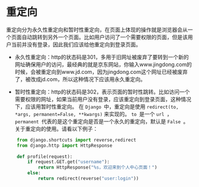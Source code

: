 # 重定向

重定向分为永久性重定向和暂时性重定向，在页面上体现的操作就是浏览器会从一个页面自动跳转到另外一个页面。比如用户访问了一个需要权限的页面，但是该用户当前并没有登录，因此我们应该给他重定向到登录页面。
+ 永久性重定向：http的状态码是301，多用于旧网址被废弃了要转到一个新的网址确保用户的访问，最经典的就是京东网站，你输入www.jingdong.com的时候，会被重定向到www.jd.com，因为jingdong.com这个网址已经被废弃了，被改成jd.com，所以这种情况下应该用永久重定向。
- 暂时性重定向：http的状态码是302，表示页面的暂时性跳转。比如访问一个需要权限的网址，如果当前用户没有登录，应该重定向到登录页面，这种情况下，应该用暂时性重定向。
在 `Django `中，重定向是使用 `redirect(to, *args, permanent=False, **kwargs)` 来实现的。 `to `是一个 `url `， `permanent `代表的是这个重定向是否是一个永久的重定向，默认是 `False `。关于重定向的使用。请看以下例子：
```python
    from django.shortcuts import reverse,redirect
    from django.http import HttpResponse
    
    def profile(request):
        if request.GET.get("username"):
            return HttpResponse("%s，欢迎来到个人中心页面！")
        else:
            return redirect(reverse("user:login"))
```